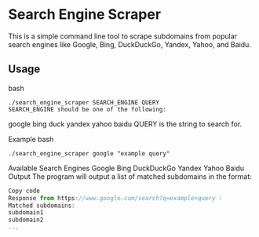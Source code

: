 # Search Engine Scraper
This is a simple command line tool to scrape subdomains from popular search engines like Google, Bing, DuckDuckGo, Yandex, Yahoo, and Baidu.

## Usage
bash
```
./search_engine_scraper SEARCH_ENGINE QUERY
SEARCH_ENGINE should be one of the following:
```

google
bing
duck
yandex
yahoo
baidu
QUERY is the string to search for.

Example
bash
```
./search_engine_scraper google "example query"
```
Available Search Engines
Google
Bing
DuckDuckGo
Yandex
Yahoo
Baidu
Output
The program will output a list of matched subdomains in the format:

```javascript
Copy code
Response from https://www.google.com/search?q=example+query :
Matched subdomains:
subdomain1
subdomain2
...
